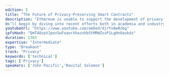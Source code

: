 ```yaml
---
edition: 5
title: "The Future of Privacy-Preserving Smart Contracts"
description: "Ethereum is unable to support the development of privacy-preserving smart contracts in its current state. What do we need from Ethereum 2.0 to build arbitrary privacy-preserving smart contracts? What cryptographic building blocks are required? 
We’ll begin by diving into recent efforts both in academia and industry towards building PPSCs and some of the fundamental flaws with these approaches. We’ll also cover the trade-offs that need to be considered and the lessons learned from previous attempts in this space. Furthermore, we will discuss the limitations on use cases for each approach.Attendees of the presentation will leave with a better understanding of the state of the art for PPSCs in Ethereum and the wider blockchain space."
youtubeUrl: "https://www.youtube.com/embed/djrYx8w0zbg"
ipfsHash: "QmT48zpVJpovSwFoaorXhazxhbStMRWZsxP1LgHn8aukdz"
duration: 1363
expertise: "Intermediate"
type: "Breakout"
track: "Privacy"
keywords: ['technical']
tags: ['Privacy']
speakers: ['John Pacific','Ravital Solomon']
---
```

